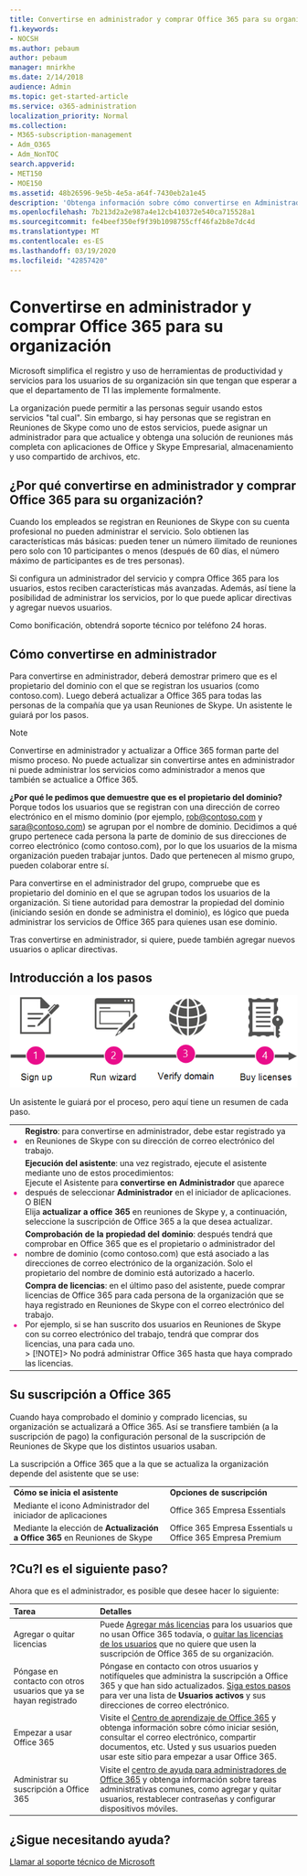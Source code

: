 ```yaml
---
title: Convertirse en administrador y comprar Office 365 para su organización
f1.keywords:
- NOCSH
ms.author: pebaum
author: pebaum
manager: mnirkhe
ms.date: 2/14/2018
audience: Admin
ms.topic: get-started-article
ms.service: o365-administration
localization_priority: Normal
ms.collection:
- M365-subscription-management
- Adm_O365
- Adm_NonTOC
search.appverid:
- MET150
- MOE150
ms.assetid: 48b26596-9e5b-4e5a-a64f-7430eb2a1e45
description: 'Obtenga información sobre cómo convertirse en Administrador y obtener una suscripción de Office 365 para su organización. '
ms.openlocfilehash: 7b213d2a2e987a4e12cb410372e540ca715528a1
ms.sourcegitcommit: fe4beef350ef9f39b1098755cff46fa2b8e7dc4d
ms.translationtype: MT
ms.contentlocale: es-ES
ms.lasthandoff: 03/19/2020
ms.locfileid: "42857420"
---
```

# <a name="become-the-admin-and-purchase-office-365-for-your-organization"></a>Convertirse en administrador y comprar Office 365 para su organización

Microsoft simplifica el registro y uso de herramientas de productividad y servicios para los usuarios de su organización sin que tengan que esperar a que el departamento de TI las implemente formalmente.
  
La organización puede permitir a las personas seguir usando estos servicios "tal cual". Sin embargo, si hay personas que se registran en Reuniones de Skype como uno de estos servicios, puede asignar un administrador para que actualice y obtenga una solución de reuniones más completa con aplicaciones de Office y Skype Empresarial, almacenamiento y uso compartido de archivos, etc.
  
## <a name="why-become-the-admin-and-buy-office-365-for-your-organization"></a>¿Por qué convertirse en administrador y comprar Office 365 para su organización?

Cuando los empleados se registran en Reuniones de Skype con su cuenta profesional no pueden administrar el servicio. Solo obtienen las características más básicas: pueden tener un número ilimitado de reuniones pero solo con 10 participantes o menos (después de 60 días, el número máximo de participantes es de tres personas). 
  
Si configura un administrador del servicio y compra Office 365 para los usuarios, estos reciben características más avanzadas. Además, así tiene la posibilidad de administrar los servicios, por lo que puede aplicar directivas y agregar nuevos usuarios.
  
Como bonificación, obtendrá soporte técnico por teléfono 24 horas.
  
## <a name="how-to-become-the-admin"></a>Cómo convertirse en administrador

Para convertirse en administrador, deberá demostrar primero que es el propietario del dominio con el que se registran los usuarios (como contoso.com). Luego deberá actualizar a Office 365 para todas las personas de la compañía que ya usan Reuniones de Skype. Un asistente le guiará por los pasos.
  
> [!NOTE]
> Convertirse en administrador y actualizar a Office 365 forman parte del mismo proceso. No puede actualizar sin convertirse antes en administrador ni puede administrar los servicios como administrador a menos que también se actualice a Office 365. 
  
 **¿Por qué le pedimos que demuestre que es el propietario del dominio?** Porque todos los usuarios que se registran con una dirección de correo electrónico en el mismo dominio (por ejemplo, rob@contoso.com y sara@contoso.com) se agrupan por el nombre de dominio. Decidimos a qué grupo pertenece cada persona la parte de dominio de sus direcciones de correo electrónico (como contoso.com), por lo que los usuarios de la misma organización pueden trabajar juntos. Dado que pertenecen al mismo grupo, pueden colaborar entre sí.
  
Para convertirse en el administrador del grupo, compruebe que es propietario del dominio en el que se agrupan todos los usuarios de la organización. Si tiene autoridad para demostrar la propiedad del dominio (iniciando sesión en donde se administra el dominio), es lógico que pueda administrar los servicios de Office 365 para quienes usan ese dominio.
  
Tras convertirse en administrador, si quiere, puede también agregar nuevos usuarios o aplicar directivas.
  
## <a name="overview-of-the-steps"></a>Introducción a los pasos

![Vista de alto nivel de las fases que implica convertirse en administrador y comprar Office 365.](../../media/1ee46aff-dccb-4bfd-abb3-811a616009af.png)
  
Un asistente le guiará por el proceso, pero aquí tiene un resumen de cada paso.
  
|||
|:-----|:-----|
|![Número uno en un círculo rosa](../../media/a4da261d-2516-48c5-b58a-9c452b9086b8.png)|**Registro**: para convertirse en administrador, debe estar registrado ya en Reuniones de Skype con su dirección de correo electrónico del trabajo.  <br/> |
|![Número dos en un círculo rosa.](../../media/de3c1ab4-4f01-4026-b1ba-3265bdb32a89.png)|**Ejecución del asistente**: una vez registrado, ejecute el asistente mediante uno de estos procedimientos:  <br/>  Ejecute el Asistente para **convertirse en Administrador** que aparece después de seleccionar **Administrador** en el iniciador de aplicaciones.  <br/>  O BIEN  <br/>  Elija **actualizar a office 365** en reuniones de Skype y, a continuación, seleccione la suscripción de Office 365 a la que desea actualizar.  <br/> |
|![Número 3 en un círculo rosa.](../../media/60fa378c-6ac1-4cbd-a782-2fa7ca619dc6.png)|**Comprobación de la propiedad del dominio**: después tendrá que comprobar en Office 365 que es el propietario o administrador del nombre de dominio (como contoso.com) que está asociado a las direcciones de correo electrónico de la organización. Solo el propietario del nombre de dominio está autorizado a hacerlo.  <br/> |
|![Número 4 en un círculo rosa.](../../media/1a0ff2ce-0942-405a-94e3-9bfeb1e5059e.png)|**Compra de licencias**: en el último paso del asistente, puede comprar licencias de Office 365 para cada persona de la organización que se haya registrado en Reuniones de Skype con el correo electrónico del trabajo.  <br/> Por ejemplo, si se han suscrito dos usuarios en Reuniones de Skype con su correo electrónico del trabajo, tendrá que comprar dos licencias, una para cada uno.  <br/> > [!NOTE]> No podrá administrar Office 365 hasta que haya comprado las licencias.           |

## <a name="your-office-365-subscription"></a>Su suscripción a Office 365

Cuando haya comprobado el dominio y comprado licencias, su organización se actualizará a Office 365. Así se transfiere también (a la suscripción de pago) la configuración personal de la suscripción de Reuniones de Skype que los distintos usuarios usaban.
  
La suscripción a Office 365 que a la que se actualiza la organización depende del asistente que se use:
  
|||
|:-----|:-----|
|**Cómo se inicia el asistente** <br/> |**Opciones de suscripción** <br/> |
|Mediante el icono Administrador del iniciador de aplicaciones  <br/> |Office 365 Empresa Essentials  <br/> |
|Mediante la elección de **Actualización a Office 365** en Reuniones de Skype  <br/> |Office 365 Empresa Essentials u Office 365 Empresa Premium  <br/> |
   
## <a name="whats-next"></a>?Cu?l es el siguiente paso?

Ahora que es el administrador, es posible que desee hacer lo siguiente:
  
|****Tarea****|****Detalles****|
|:-----|:-----|
|Agregar o quitar licencias  <br/> |Puede [Agregar más licencias](../../commerce/licenses/buy-licenses.md) para los usuarios que no usan Office 365 todavía, o [quitar las licencias de los usuarios](../manage/remove-licenses-from-users.md) que no quiere que usen la suscripción de Office 365 de su organización.  <br/> |
|Póngase en contacto con otros usuarios que ya se hayan registrado  <br/> |Póngase en contacto con otros usuarios y notifíqueles que administra la suscripción a Office 365 y que han sido actualizados. [Siga estos pasos](../add-users/add-users.md) para ver una lista de **Usuarios activos** y sus direcciones de correo electrónico.  <br/> |
|Empezar a usar Office 365  <br/> |Visite el [Centro de aprendizaje de Office 365](https://support.office.com/learn/office365-for-business) y obtenga información sobre cómo iniciar sesión, consultar el correo electrónico, compartir documentos, etc. Usted y sus usuarios pueden usar este sitio para empezar a usar Office 365.  <br/> |
|Administrar su suscripción a Office 365  <br/> |Visite el [centro de ayuda para administradores de Office 365](../admin-home.yml) y obtenga información sobre tareas administrativas comunes, como agregar y quitar usuarios, restablecer contraseñas y configurar dispositivos móviles.  <br/> |

## <a name="still-need-help"></a>¿Sigue necesitando ayuda?

[Llamar al soporte técnico de Microsoft](../contact-support-for-business-products.md)
